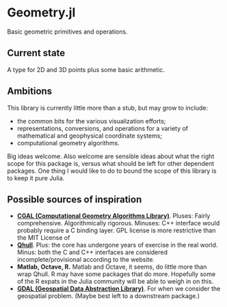 Geometry.jl
===========

Basic geometric primitives and operations.


Current state
-------------

A type for 2D and 3D points plus some basic arithmetic.


Ambitions
---------

This library is currently little more than a stub, but may grow to include:

* the common bits for the various visualization efforts;
* representations, conversions, and operations for a variety of mathematical
and geophysical coordinate systems;
* computational geometry algorithms.

Big ideas welcome. 
Also welcome are sensible ideas about what the right scope for this
package is, versus what should be left for other dependent packages.
One thing I would like to do to bound the scope of this library is to keep 
it pure Julia.


Possible sources of inspiration
-------------------------------

* [__CGAL (Computational Geometry Algorithms Library)__](http://www.cgal.org).
Pluses: 
Fairly comprehensive. 
Algorithmically rigorous.
Minuses: 
C++ interface would probably require a C binding layer.
GPL license is more restrictive than the MIT License of
* [__Qhull__](http://www.qhull.org). 
Plus: the core has undergone years of exercise in the real world.
Minus: both the C and C++ interfaces are considered incomplete/provisional 
according to the website.
* __Matlab, Octave, R.__ Matlab and Octave, it seems, do little more than
wrap Qhull. R may have some packages that do more. Hopefully some of the
R expats in the Julia community will be able to weigh in on this.
* [__GDAL (Geospatial Data Abstraction Library)__](http://www.osgeo.org/gdal_ogr). 
For when we consider the geospatial problem. 
(Maybe best left to a downstream package.)



